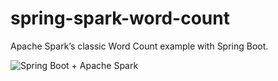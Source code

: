 # spring-spark-word-count
Apache Spark’s classic Word Count example with Spring Boot. 

![Spring Boot + Apache Spark](https://raw.githubusercontent.com/TechnocratSid/spring-spark-word-count/master/src/main/resources/images/springboot%2Bapachespark.png)
